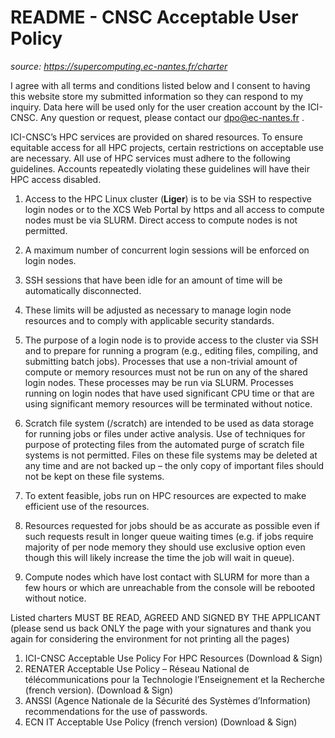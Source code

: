 # README - CNSC Acceptable User Policy

*source: https://supercomputing.ec-nantes.fr/charter*

I agree with all terms and conditions listed below and I consent to having this website store my submitted information so they can respond to my inquiry. Data here will be used only for the user creation account by the ICI-CNSC. Any question or request, please contact our dpo@ec-nantes.fr .

ICI-CNSC’s HPC services are provided on shared resources. To ensure equitable access for all HPC projects, certain restrictions on acceptable use are necessary. All use of HPC services must adhere to the following guidelines. Accounts repeatedly violating these guidelines will have their HPC access disabled.

1. Access to the HPC Linux cluster (**Liger**) is to be via SSH to respective login nodes or to the XCS Web Portal by https and all access to compute nodes must be via SLURM. Direct access to compute nodes is not permitted.

  1. A maximum number of concurrent login sessions will be enforced on login nodes.
  2. SSH sessions that have been idle for an amount of time will be automatically disconnected.
  3. These limits will be adjusted as necessary to manage login node resources and to comply with applicable security standards.

2. The purpose of a login node is to provide access to the cluster via SSH and to prepare for running a program (e.g., editing files, compiling, and submitting batch jobs). Processes that use a non-trivial amount of compute or memory resources must not be run on any of the shared login nodes. These processes may be run via SLURM. Processes running on login nodes that have used significant CPU time or that are using significant memory resources will be terminated without notice.

3. Scratch file system (/scratch) are intended to be used as data storage for running jobs or files under active analysis. Use of techniques for purpose of protecting files from the automated purge of scratch file systems is not permitted. Files on these file systems may be deleted at any time and are not backed up – the only copy of important files should not be kept on these file systems.

4. To extent feasible, jobs run on HPC resources are expected to make efficient use of the resources.

5. Resources requested for jobs should be as accurate as possible even if such requests result in longer queue waiting times (e.g. if jobs require majority of per node memory they should use exclusive option even though this will likely increase the time the job will wait in queue).

6. Compute nodes which have lost contact with SLURM for more than a few hours or which are unreachable from the console will be rebooted without notice.

Listed charters MUST BE READ, AGREED AND SIGNED BY THE APPLICANT (please send us back ONLY the page with your signatures and thank you again for considering the environment for not printing all the pages)

1. ICI-CNSC Acceptable Use Policy For HPC Resources (Download & Sign)
2. RENATER Acceptable Use Policy – Réseau National de télécommunications pour la Technologie l’Enseignement et la Recherche (french version). (Download & Sign)
3. ANSSI (Agence Nationale de la Sécurité des Systèmes d’Information) recommendations for the use of passwords.
4. ECN IT Acceptable Use Policy (french version) (Download & Sign)
